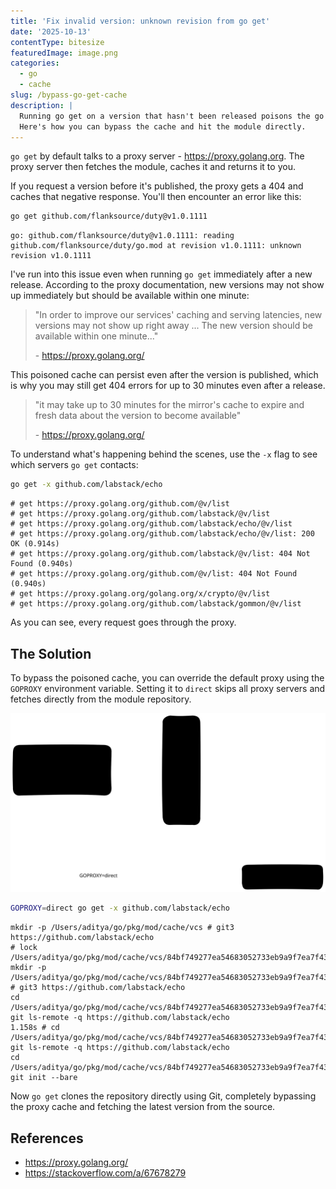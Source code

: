```yaml
---
title: 'Fix invalid version: unknown revision from go get'
date: '2025-10-13'
contentType: bitesize
featuredImage: image.png
categories:
  - go
  - cache
slug: /bypass-go-get-cache
description: |
  Running go get on a version that hasn't been released poisons the go proxy cache.
  Here's how you can bypass the cache and hit the module directly.
---
```


`go get` by default talks to a proxy server - https://proxy.golang.org.
The proxy server then fetches the module, caches it and returns it to you.

If you request a version before it's published, the proxy gets a 404 and caches that negative response.
You'll then encounter an error like this:

```sh
go get github.com/flanksource/duty@v1.0.1111
```

```output
go: github.com/flanksource/duty@v1.0.1111: reading github.com/flanksource/duty/go.mod at revision v1.0.1111: unknown revision v1.0.1111
```

I've run into this issue even when running `go get` immediately after a new release.
According to the proxy documentation, new versions may not show up immediately but should be available within one minute:

> "In order to improve our services' caching and serving latencies, new versions may not show up right away ...
> The new version should be available within one minute..."
>
> \- https://proxy.golang.org/

This poisoned cache can persist even after the version is published, which is why you may still get 404 errors for up to 30 minutes even after a release.

> "it may take up to 30 minutes for the mirror's cache to expire and fresh data about the version to become available"
>
> \- https://proxy.golang.org/

To understand what's happening behind the scenes, use the `-x` flag to see which servers `go get` contacts:

```sh
go get -x github.com/labstack/echo
```

```output
# get https://proxy.golang.org/github.com/@v/list
# get https://proxy.golang.org/github.com/labstack/@v/list
# get https://proxy.golang.org/github.com/labstack/echo/@v/list
# get https://proxy.golang.org/github.com/labstack/echo/@v/list: 200 OK (0.914s)
# get https://proxy.golang.org/github.com/labstack/@v/list: 404 Not Found (0.940s)
# get https://proxy.golang.org/github.com/@v/list: 404 Not Found (0.940s)
# get https://proxy.golang.org/golang.org/x/crypto/@v/list
# get https://proxy.golang.org/github.com/labstack/gommon/@v/list
```

As you can see, every request goes through the proxy.

## The Solution

To bypass the poisoned cache, you can override the default proxy using the `GOPROXY` environment variable. Setting it to `direct` skips all proxy servers and fetches directly from the module repository.

![Go Module Mirror](./module-mirror.svg)

```sh
GOPROXY=direct go get -x github.com/labstack/echo
```

```output
mkdir -p /Users/aditya/go/pkg/mod/cache/vcs # git3 https://github.com/labstack/echo
# lock /Users/aditya/go/pkg/mod/cache/vcs/84bf749277ea54683052733eb9a9f7ea7f43e18090bed6ec5b8281cdee0a1f11.lock
mkdir -p /Users/aditya/go/pkg/mod/cache/vcs/84bf749277ea54683052733eb9a9f7ea7f43e18090bed6ec5b8281cdee0a1f11 # git3 https://github.com/labstack/echo
cd /Users/aditya/go/pkg/mod/cache/vcs/84bf749277ea54683052733eb9a9f7ea7f43e18090bed6ec5b8281cdee0a1f11; git ls-remote -q https://github.com/labstack/echo
1.158s # cd /Users/aditya/go/pkg/mod/cache/vcs/84bf749277ea54683052733eb9a9f7ea7f43e18090bed6ec5b8281cdee0a1f11; git ls-remote -q https://github.com/labstack/echo
cd /Users/aditya/go/pkg/mod/cache/vcs/84bf749277ea54683052733eb9a9f7ea7f43e18090bed6ec5b8281cdee0a1f11; git init --bare
```

Now `go get` clones the repository directly using Git, completely bypassing the proxy cache and fetching the latest version from the source.

## References

- https://proxy.golang.org/
- https://stackoverflow.com/a/67678279
